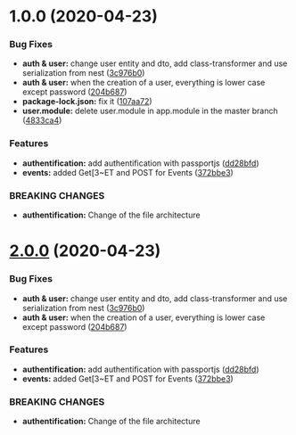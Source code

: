 # 1.0.0 (2020-04-23)


### Bug Fixes

* **auth & user:** change user entity and dto, add class-transformer and use serialization from nest ([3c976b0](https://github.com/LeaferInc/rest-api/commit/3c976b09d05b08ed3ef188804576bda672715769))
* **auth & user:** when the creation of a user, everything is lower case except password ([204b687](https://github.com/LeaferInc/rest-api/commit/204b687b4c49c1808a00d4da4e6892f420b104ee))
* **package-lock.json:** fix it ([107aa72](https://github.com/LeaferInc/rest-api/commit/107aa725a747bb1072d696618f622213e91a74c5))
* **user.module:** delete user.module in app.module in the master branch ([4833ca4](https://github.com/LeaferInc/rest-api/commit/4833ca4f2269c69e80bf16fc51bd02427df189cd))


### Features

* **authentification:** add authentification with passportjs ([dd28bfd](https://github.com/LeaferInc/rest-api/commit/dd28bfd818463030a75702efb838883d733e36ba))
* **events:** added Get[3~ET and POST for Events ([372bbe3](https://github.com/LeaferInc/rest-api/commit/372bbe343ad20fcee1016192ea7c8cef85625560))


### BREAKING CHANGES

* **authentification:** Change of the file architecture

# [2.0.0](https://github.com/LeaferInc/rest-api/compare/v1.0.0...v2.0.0) (2020-04-23)


### Bug Fixes

* **auth & user:** change user entity and dto, add class-transformer and use serialization from nest ([3c976b0](https://github.com/LeaferInc/rest-api/commit/3c976b09d05b08ed3ef188804576bda672715769))
* **auth & user:** when the creation of a user, everything is lower case except password ([204b687](https://github.com/LeaferInc/rest-api/commit/204b687b4c49c1808a00d4da4e6892f420b104ee))


### Features

* **authentification:** add authentification with passportjs ([dd28bfd](https://github.com/LeaferInc/rest-api/commit/dd28bfd818463030a75702efb838883d733e36ba))
* **events:** added Get[3~ET and POST for Events ([372bbe3](https://github.com/LeaferInc/rest-api/commit/372bbe343ad20fcee1016192ea7c8cef85625560))


### BREAKING CHANGES

* **authentification:** Change of the file architecture
